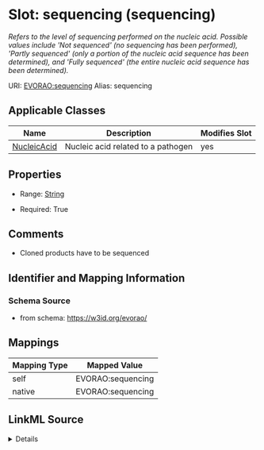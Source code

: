 

# Slot: sequencing (sequencing) 


_Refers to the level of sequencing performed on the nucleic acid. Possible values include 'Not sequenced' (no sequencing has been performed), 'Partly sequenced' (only a portion of the nucleic acid sequence has been determined), and 'Fully sequenced' (the entire nucleic acid sequence has been determined)._





URI: [EVORAO:sequencing](https://w3id.org/evorao/sequencing)
Alias: sequencing

<!-- no inheritance hierarchy -->





## Applicable Classes

| Name | Description | Modifies Slot |
| --- | --- | --- |
| [NucleicAcid](NucleicAcid.md) | Nucleic acid related to a pathogen |  yes  |







## Properties

* Range: [String](String.md)

* Required: True





## Comments

* Cloned products have to be sequenced

## Identifier and Mapping Information







### Schema Source


* from schema: https://w3id.org/evorao/




## Mappings

| Mapping Type | Mapped Value |
| ---  | ---  |
| self | EVORAO:sequencing |
| native | EVORAO:sequencing |




## LinkML Source

<details>
```yaml
name: sequencing
description: Refers to the level of sequencing performed on the nucleic acid. Possible
  values include 'Not sequenced' (no sequencing has been performed), 'Partly sequenced'
  (only a portion of the nucleic acid sequence has been determined), and 'Fully sequenced'
  (the entire nucleic acid sequence has been determined).
title: sequencing
comments:
- Cloned products have to be sequenced
from_schema: https://w3id.org/evorao/
rank: 1000
alias: sequencing
domain_of:
- NucleicAcid
range: string
required: true
multivalued: false
equals_string_in:
- Not sequenced
- Partly sequenced
- Fully sequenced

```
</details>